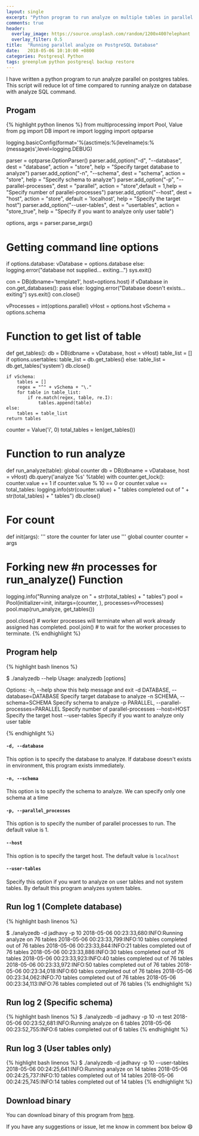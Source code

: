 ```yaml
---
layout: single
excerpt: "Python program to run analyze on multiple tables in parallel for PostgreSQL Database."
comments: true
header:
  overlay_image: https://source.unsplash.com/random/1200x400?elephant
  overlay_filter: 0.5
title:  "Running parallel analyze on PostgreSQL Database"
date:   2018-05-06 10:10:00 +0800
categories: Postgresql Python
tags: greenplum python postgresql backup restore
---
```


I have written a python program to run analyze parallel on postgres tables. This script will reduce lot of time compared to running analyze on database with analyze SQL command.

## Progam

{% highlight python linenos %}
from multiprocessing import Pool, Value
from pg import DB
import re
import logging
import optparse

logging.basicConfig(format='%(asctime)s:%(levelname)s:%(message)s',level=logging.DEBUG)

parser = optparse.OptionParser()
parser.add_option("-d", "--database", dest = "database", action = "store", help = "Specify target database to analyze")
parser.add_option("-n", "--schema", dest = "schema", action = "store", help = "Specify schema to analyze")
parser.add_option("-p", "--parallel-processes", dest = "parallel", action = "store",default = 1,help = "Specify number of parallel-processes")
parser.add_option("--host", dest = "host", action = "store", default = 'localhost', help = "Specify the target host")
parser.add_option("--user-tables", dest = "usertables", action = "store_true", help = "Specify if you want to analyze only user table")

options, args = parser.parse_args()

# Getting command line options

if options.database:
    vDatabase = options.database
else:
    logging.error("database not supplied... exiting...")
    sys.exit()

con = DB(dbname='template1', host=options.host)
if vDatabase in con.get_databases():
    pass
else:
    logging.error("Database doesn't exists... exiting")
    sys.exit()
con.close()

vProcesses = int(options.parallel)
vHost = options.host
vSchema = options.schema

# Function to get list of table

def get_tables():
    db = DB(dbname = vDatabase, host = vHost)
    table_list = []
    if options.usertables:
        table_list = db.get_tables()
    else:
        table_list = db.get_tables('system')
    db.close()

    if vSchema:
        tables = []
        regex = "^" + vSchema + "\."
        for table in table_list:
            if re.match(regex, table, re.I):
                tables.append(table)
    else:
        tables = table_list
    return tables

counter = Value('i', 0)
total_tables = len(get_tables())

# Function to run analyze

def run_analyze(table):
    global counter
    db = DB(dbname = vDatabase, host = vHost)
    db.query('analyze %s' %table)
    with counter.get_lock():
        counter.value += 1
    if counter.value % 10 == 0 or counter.value == total_tables:
        logging.info(str(counter.value) + " tables completed out of " + str(total_tables) + " tables")
    db.close()

# For count
def init(args):
    ''' store the counter for later use '''
    global counter
    counter = args

# Forking new #n processes for run_analyze() Function

logging.info("Running analyze on " + str(total_tables) + " tables")
pool = Pool(initializer=init, initargs=(counter, ), processes=vProcesses)
pool.map(run_analyze, get_tables())

pool.close()  # worker processes will terminate when all work already assigned has completed.
pool.join()  # to wait for the worker processes to terminate.
{% endhighlight %}

## Program help

{% highlight bash linenos %}

$ ./analyzedb --help
Usage: analyzedb [options]

Options:
  -h, --help            show this help message and exit
  -d DATABASE, --database=DATABASE
                        Specify target database to analyze
  -n SCHEMA, --schema=SCHEMA
                        Specify schema to analyze
  -p PARALLEL, --parallel-processes=PARALLEL
                        Specify number of parallel-processes
  --host=HOST           Specify the target host
  --user-tables         Specify if you want to analyze only user table
  
 {% endhighlight %}

#### `-d, --database`

This option is to specify the database to analyze. If database doesn't exists in environment, this program exists immediately.

#### `-n, --schema`

This option is to specify the schema to analyze. We can specify only one schema at a time

#### `-p, --parallel_processes`

This option is to specify the number of parallel processes to run. The default value is 1.

#### `--host`

This option is to specify the target host. The default value is `localhost`

#### `--user-tables`

Specify this option if you want to analyze on user tables and not system tables. By default this program analyzes system tables.

## Run log 1 (Complete database)

{% highlight bash linenos %}

$ ./analyzedb -d jadhavy -p 10
2018-05-06 00:23:33,680:INFO:Running analyze on 76 tables
2018-05-06 00:23:33,799:INFO:10 tables completed out of 76 tables
2018-05-06 00:23:33,844:INFO:21 tables completed out of 76 tables
2018-05-06 00:23:33,886:INFO:30 tables completed out of 76 tables
2018-05-06 00:23:33,923:INFO:40 tables completed out of 76 tables
2018-05-06 00:23:33,972:INFO:50 tables completed out of 76 tables
2018-05-06 00:23:34,018:INFO:60 tables completed out of 76 tables
2018-05-06 00:23:34,062:INFO:70 tables completed out of 76 tables
2018-05-06 00:23:34,113:INFO:76 tables completed out of 76 tables
{% endhighlight %}

## Run log 2 (Specific schema)

{% highlight bash linenos %}
$ ./analyzedb -d jadhavy -p 10 -n test
2018-05-06 00:23:52,681:INFO:Running analyze on 6 tables
2018-05-06 00:23:52,755:INFO:6 tables completed out of 6 tables
{% endhighlight %}

## Run log 3 (User tables only)

{% highlight bash linenos %}
$ ./analyzedb -d jadhavy -p 10 --user-tables
2018-05-06 00:24:25,641:INFO:Running analyze on 14 tables
2018-05-06 00:24:25,737:INFO:10 tables completed out of 14 tables
2018-05-06 00:24:25,745:INFO:14 tables completed out of 14 tables
 {% endhighlight %}

## Download binary

You can download binary of this program from [here](https://github.com/pgyogesh/postgres/blob/master/dist/analyzedb?raw=true).

If you have any suggestions or issue, let me know in comment box below :smile:


